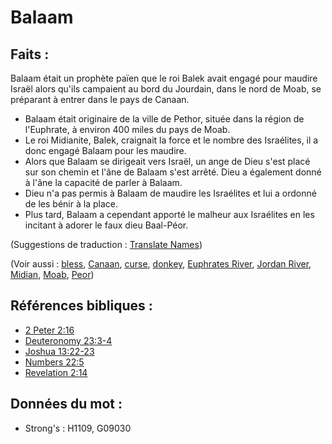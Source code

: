 # Balaam

## Faits :

Balaam était un prophète païen que le roi Balek avait engagé pour maudire Israël alors qu'ils campaient au bord du Jourdain, dans le nord de Moab, se préparant à entrer dans le pays de Canaan.

* Balaam était originaire de la ville de Pethor, située dans la région de l'Euphrate, à environ 400 miles du pays de Moab.
* Le roi Midianite, Balek, craignait la force et le nombre des Israélites, il a donc engagé Balaam pour les maudire.
* Alors que Balaam se dirigeait vers Israël, un ange de Dieu s'est placé sur son chemin et l'âne de Balaam s'est arrêté. Dieu a également donné à l'âne la capacité de parler à Balaam.
* Dieu n'a pas permis à Balaam de maudire les Israélites et lui a ordonné de les bénir à la place.
* Plus tard, Balaam a cependant apporté le malheur aux Israélites en les incitant à adorer le faux dieu Baal-Péor.

(Suggestions de traduction : [Translate Names](rc://en/ta/man/translate/translate-names))

(Voir aussi : [bless](../kt/bless.md), [Canaan](../names/canaan.md), [curse](../kt/curse.md), [donkey](../other/donkey.md), [Euphrates River](../names/euphrates.md), [Jordan River](../names/jordanriver.md), [Midian](../names/midian.md), [Moab](../names/moab.md), [Peor](../names/peor.md))

## Références bibliques :

* [2 Peter 2:16](rc://en/tn/help/2pe/02/16)
* [Deuteronomy 23:3-4](rc://en/tn/help/deu/23/03)
* [Joshua 13:22-23](rc://en/tn/help/jos/13/22)
* [Numbers 22:5](rc://en/tn/help/num/22/05)
* [Revelation 2:14](rc://en/tn/help/rev/02/14)

## Données du mot :

* Strong's : H1109, G09030
